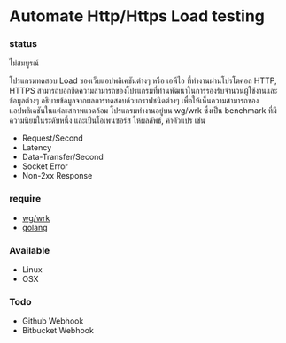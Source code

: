 ﻿# Automate Http/Https Load testing
### status
ไม่สมบูรณ์

โปรแกรมทดสอบ Load ของเว็บแอปพลิเคชันต่างๆ หรือ เอพีไอ ที่ทำงานผ่านโปรโตคอล HTTP, HTTPS
สามารถบอกขีดความสามารถของโปรแกรมที่ท่านพัฒนาในการรองรับจำนวนผู้ใช้งานและข้อมูลต่างๆ
อธิบายข้อมูลจากผลการทดสอบด้วยกราฟชนิดต่างๆ เพื่อให้เห็นความสามารถของแอปพลิเคชันในแต่ละสภาพแวดล้อม
โปรแกรมทำงานอยู่บน wg/wrk ซึ่งเป็น benchmark ที่มีความนิยมในระดับหนึ่ง และเป็นโอเพนซอร์ส ให้ผลลัพธ์, ค่าตัวแปร เช่น
* Request/Second
* Latency
* Data-Transfer/Second
* Socket Error
* Non-2xx Response

### require
* [wg/wrk](https://github.com/wg/wrk)
* [golang](https://golang.org/)

### Available
* Linux
* OSX

### Todo
* Github Webhook
* Bitbucket Webhook